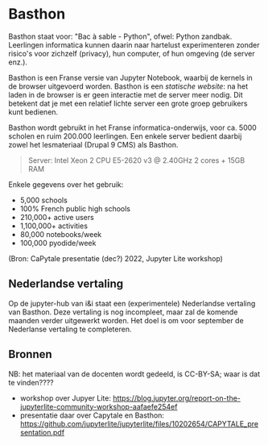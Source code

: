# Basthon

Basthon staat voor: "Bac à sable - Python", ofwel: Python zandbak. Leerlingen informatica kunnen daarin naar hartelust experimenteren zonder risico's voor zichzelf (privacy), hun computer, of hun omgeving (de server enz.).

Basthon is een Franse versie van Jupyter Notebook, waarbij de kernels in de browser uitgevoerd worden.
Basthon is een *statische website*: na het laden in de browser is er geen interactie met de server meer nodig.
Dit betekent dat je met een relatief lichte server een grote groep gebruikers kunt bedienen.

Basthon wordt gebruikt in het Franse informatica-onderwijs, voor ca. 5000 scholen en ruim 200.000 leerlingen.
Een enkele server bedient daarbij zowel het lesmateriaal (Drupal 9 CMS) als Basthon.

> Server: Intel Xeon 2 CPU E5-2620 v3 @ 2.40GHz 2 cores + 15GB RAM

Enkele gegevens over het gebruik:

* 5,000 schools
* 100% French public high schools
* 210,000+ active users
* 1,100,000+ activities
* 80,000 notebooks/week
* 100,000 pyodide/week

(Bron: CaPytale presentatie (dec?) 2022, Jupyter Lite workshop)

## Nederlandse vertaling

Op de jupyter-hub van i&i staat een (experimentele) Nederlandse vertaling van Basthon.
Deze vertaling is nog incompleet, maar zal de komende maanden verder uitgewerkt worden.
Het doel is om voor september de Nederlanse vertaling te completeren.

## Bronnen

NB: het materiaal van de docenten wordt gedeeld, is CC-BY-SA; waar is dat te vinden????

* workshop over Jupyer Lite: https://blog.jupyter.org/report-on-the-jupyterlite-community-workshop-aafaefe254ef
* presentatie daar over Capytale en Basthon: https://github.com/jupyterlite/jupyterlite/files/10202654/CAPYTALE_presentation.pdf
